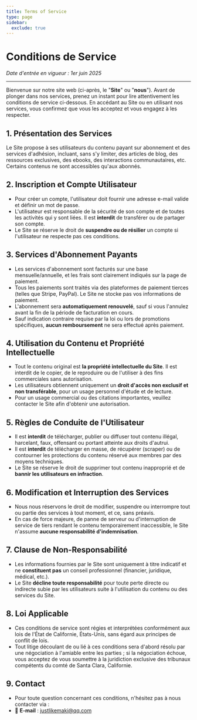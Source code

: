 ```yaml
---
title: Terms of Service
type: page
sidebar:
  exclude: true
---
```

# Conditions de Service

*Date d'entrée en vigueur : 1er juin 2025*

---

Bienvenue sur notre site web (ci-après, le "**Site**" ou "**nous**"). Avant de plonger dans nos services, prenez un instant pour lire attentivement les conditions de service ci-dessous. En accédant au Site ou en utilisant nos services, vous confirmez que vous les acceptez et vous engagez à les respecter.

## 1. Présentation des Services
Le Site propose à ses utilisateurs du contenu payant sur abonnement et des services d'adhésion, incluant, sans s'y limiter, des articles de blog, des ressources exclusives, des ebooks, des interactions communautaires, etc. Certains contenus ne sont accessibles qu'aux abonnés.

## 2. Inscription et Compte Utilisateur
- Pour créer un compte, l'utilisateur doit fournir une adresse e-mail valide et définir un mot de passe.
- L'utilisateur est responsable de la sécurité de son compte et de toutes les activités qui y sont liées. Il est **interdit** de transférer ou de partager son compte.
- Le Site se réserve le droit de **suspendre ou de résilier** un compte si l'utilisateur ne respecte pas ces conditions.

## 3. Services d'Abonnement Payants
- Les services d'abonnement sont facturés sur une base mensuelle/annuelle, et les frais sont clairement indiqués sur la page de paiement.
- Tous les paiements sont traités via des plateformes de paiement tierces (telles que Stripe, PayPal). Le Site ne stocke pas vos informations de paiement.
- L'abonnement sera **automatiquement renouvelé**, sauf si vous l'annulez avant la fin de la période de facturation en cours.
- Sauf indication contraire requise par la loi ou lors de promotions spécifiques, **aucun remboursement** ne sera effectué après paiement.

## 4. Utilisation du Contenu et Propriété Intellectuelle
- Tout le contenu original est **la propriété intellectuelle du Site**. Il est interdit de le copier, de le reproduire ou de l'utiliser à des fins commerciales sans autorisation.
- Les utilisateurs obtiennent uniquement un **droit d'accès non exclusif et non transférable**, pour un usage personnel d'étude et de lecture.
- Pour un usage commercial ou des citations importantes, veuillez contacter le Site afin d'obtenir une autorisation.

## 5. Règles de Conduite de l'Utilisateur
- Il est **interdit** de télécharger, publier ou diffuser tout contenu illégal, harcelant, faux, offensant ou portant atteinte aux droits d'autrui.
- Il est **interdit** de télécharger en masse, de récupérer (scraper) ou de contourner les protections du contenu réservé aux membres par des moyens techniques.
- Le Site se réserve le droit de supprimer tout contenu inapproprié et de **bannir les utilisateurs en infraction**.

## 6. Modification et Interruption des Services
- Nous nous réservons le droit de modifier, suspendre ou interrompre tout ou partie des services à tout moment, et ce, sans préavis.
- En cas de force majeure, de panne de serveur ou d'interruption de service de tiers rendant le contenu temporairement inaccessible, le Site n'assume **aucune responsabilité d'indemnisation**.

## 7. Clause de Non-Responsabilité
- Les informations fournies par le Site sont uniquement à titre indicatif et ne **constituent pas** un conseil professionnel (financier, juridique, médical, etc.).
- Le Site **décline toute responsabilité** pour toute perte directe ou indirecte subie par les utilisateurs suite à l'utilisation du contenu ou des services du Site.

## 8. Loi Applicable
- Ces conditions de service sont régies et interprétées conformément aux lois de l'État de Californie, États-Unis, sans égard aux principes de conflit de lois.
- Tout litige découlant de ou lié à ces conditions sera d'abord résolu par une négociation à l'amiable entre les parties ; si la négociation échoue, vous acceptez de vous soumettre à la juridiction exclusive des tribunaux compétents du comté de Santa Clara, Californie.

## 9. Contact
- Pour toute question concernant ces conditions, n'hésitez pas à nous contacter via :
- 📧 **E-mail** : [justlikemaki@qq.com](mailto:justlikemaki@qq.com)